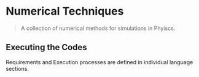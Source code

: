 # Numerical Techniques

> A collection of numerical methods for simulations in Phyiscs.

## Executing the Codes

Requirements and Execution processes are defined in individual language sections.

